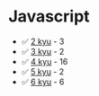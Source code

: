 # Javascript
* :white_check_mark: [2 kyu](/solutions/javascript/2%20kyu) - 3
* :white_check_mark: [3 kyu](/solutions/javascript/3%20kyu) - 2
* :white_check_mark: [4 kyu](/solutions/javascript/4%20kyu) - 16
* :white_check_mark: [5 kyu](/solutions/javascript/5%20kyu) - 2
* :white_check_mark: [6 kyu](/solutions/javascript/6%20kyu) - 6